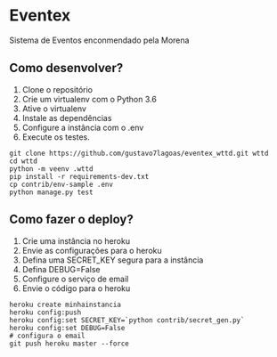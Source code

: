 # Eventex

Sistema de Eventos enconmendado pela Morena

## Como desenvolver?

1. Clone o repositório
2. Crie um virtualenv com o Python 3.6
3. Ative o virtualenv
4. Instale as dependências
5. Configure a instância com o .env
6. Execute os testes.

``` console
git clone https://github.com/gustavo7lagoas/eventex_wttd.git wttd
cd wttd
python -m veenv .wttd
pip install -r requirements-dev.txt
cp contrib/env-sample .env
python manage.py test 
```

## Como fazer o deploy? 

1. Crie uma instância no heroku
2. Envie as configurações para o heroku
3. Defina uma SECRET_KEY segura para a instância
4. Defina DEBUG=False
5. Configure o serviço de email
6. Envie o código para o heroku

``` console
heroku create minhainstancia
heroku config:push
heroku config:set SECRET_KEY=`python contrib/secret_gen.py`
heroku config:set DEBUG=False
# configura o email
git push heroku master --force
```